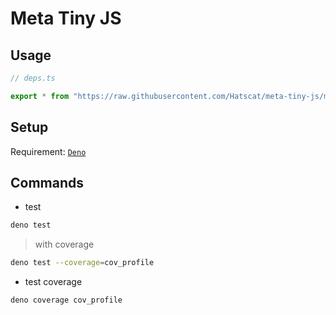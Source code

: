 # Meta Tiny JS

## Usage

```ts
// deps.ts

export * from "https://raw.githubusercontent.com/Hatscat/meta-tiny-js/main/index.ts";
```

## Setup

Requirement:
[`Deno`](https://deno.land/manual@v1.24.1/getting_started/installation)

## Commands

- test

```sh
deno test
```

> with coverage

```sh
deno test --coverage=cov_profile
```

- test coverage

```sh
deno coverage cov_profile
```
